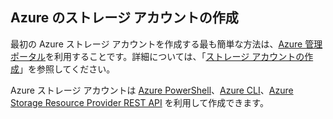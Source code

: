 ## Azure のストレージ アカウントの作成

最初の Azure ストレージ アカウントを作成する最も簡単な方法は、[Azure 管理ポータル](https://manage.windowsazure.com)を利用することです。詳細については、「[ストレージ アカウントの作成](../articles/storage/storage-create-storage-account.md#create-a-storage-account)」を参照してください。

Azure ストレージ アカウントは [Azure PowerShell](../articles/storage/storage-powershell-guide-full.md)、[Azure CLI](../articles/storage/storage-azure-cli.md)、[Azure Storage Resource Provider REST API](https://msdn.microsoft.com/library/azure/mt163683.aspx) を利用して作成できます。
 

<!---HONumber=July15_HO4-->
